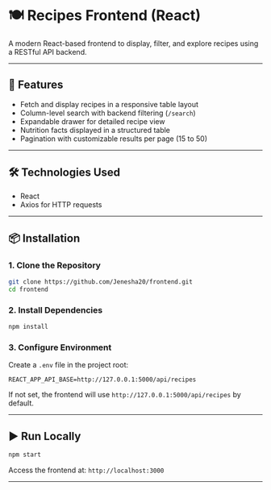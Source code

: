 # 🍽️ Recipes Frontend (React)

A modern React-based frontend to display, filter, and explore recipes using a RESTful API backend.

---

## 🚀 Features

- Fetch and display recipes in a responsive table layout
- Column-level search with backend filtering (`/search`)
- Expandable drawer for detailed recipe view
- Nutrition facts displayed in a structured table
- Pagination with customizable results per page (15 to 50)

---

## 🛠️ Technologies Used

- React 
- Axios for HTTP requests


---

## 📦 Installation

### 1. Clone the Repository

```bash
git clone https://github.com/Jenesha20/frontend.git
cd frontend
````

### 2. Install Dependencies

```bash
npm install
```

### 3. Configure Environment

Create a `.env` file in the project root:

```env
REACT_APP_API_BASE=http://127.0.0.1:5000/api/recipes
```

If not set, the frontend will use `http://127.0.0.1:5000/api/recipes` by default.

---

## ▶️ Run Locally

```bash
npm start
```

Access the frontend at: `http://localhost:3000`

---


